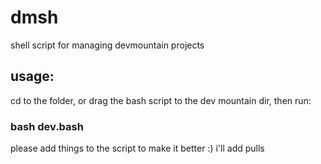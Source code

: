 # dmsh
shell script for managing devmountain projects 

## usage:

cd to the folder, or drag the bash script to the dev mountain dir, then run:

### bash dev.bash


please add things to the script to make it better :) i'll add pulls